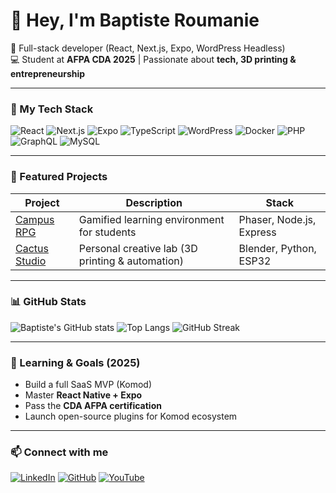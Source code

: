 # 👋 Hey, I'm Baptiste Roumanie

🎯 Full-stack developer (React, Next.js, Expo, WordPress Headless)  
💻 Student at **AFPA CDA 2025** | Passionate about **tech, 3D printing & entrepreneurship**

---

### 🚀 My Tech Stack

![React](https://img.shields.io/badge/React-61DAFB?logo=react&logoColor=white)
![Next.js](https://img.shields.io/badge/Next.js-000000?logo=nextdotjs&logoColor=white)
![Expo](https://img.shields.io/badge/Expo-000020?logo=expo&logoColor=white)
![TypeScript](https://img.shields.io/badge/TypeScript-3178C6?logo=typescript&logoColor=white)
![WordPress](https://img.shields.io/badge/WordPress-21759B?logo=wordpress&logoColor=white)
![Docker](https://img.shields.io/badge/Docker-2496ED?logo=docker&logoColor=white)
![PHP](https://img.shields.io/badge/PHP-777BB4?logo=php&logoColor=white)
![GraphQL](https://img.shields.io/badge/GraphQL-E10098?logo=graphql&logoColor=white)
![MySQL](https://img.shields.io/badge/MySQL-4479A1?logo=mysql&logoColor=white)

---

### 🧩 Featured Projects

| Project | Description | Stack |
|----------|--------------|--------|
| [Campus RPG](#) | Gamified learning environment for students | Phaser, Node.js, Express |
| [Cactus Studio](#) | Personal creative lab (3D printing & automation) | Blender, Python, ESP32 |

---

### 📊 GitHub Stats

![Baptiste's GitHub stats](https://github-readme-stats.vercel.app/api?username=baptisterou&show_icons=true&theme=tokyonight)
![Top Langs](https://github-readme-stats.vercel.app/api/top-langs/?username=baptisterou&layout=compact&theme=tokyonight)
![GitHub Streak](https://streak-stats.demolab.com?user=baptisterou&theme=tokyonight&date_format=j%20M%5B%20Y%5D)


---

### 🧠 Learning & Goals (2025)
- Build a full SaaS MVP (Komod)
- Master **React Native + Expo**
- Pass the **CDA AFPA certification**
- Launch open-source plugins for Komod ecosystem

---

### 📫 Connect with me
[![LinkedIn](https://img.shields.io/badge/LinkedIn-Baptiste%20Roumanie-blue?logo=linkedin&logoColor=white)](https://www.linkedin.com/in/baptisterou)
[![GitHub](https://img.shields.io/badge/GitHub-baptisterou-black?logo=github)](https://github.com/baptisterou)
[![YouTube](https://img.shields.io/badge/YouTube-Kacktucz-red?logo=youtube)](https://www.youtube.com/@Kacktucz)
